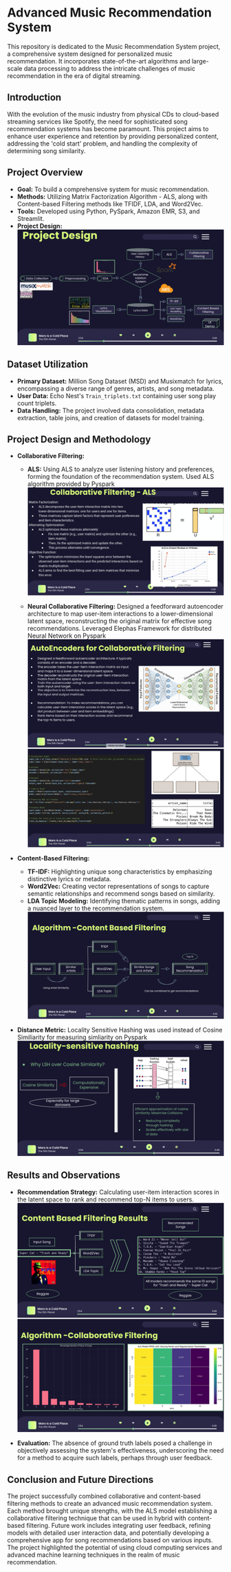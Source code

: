 # Advanced Music Recommendation System

This repository is dedicated to the Music Recommendation System project, a comprehensive system designed for personalized music recommendation. It incorporates state-of-the-art algorithms and large-scale data processing to address the intricate challenges of music recommendation in the era of digital streaming.

## Introduction

With the evolution of the music industry from physical CDs to cloud-based streaming services like Spotify, the need for sophisticated song recommendation systems has become paramount. This project aims to enhance user experience and retention by providing personalized content, addressing the 'cold start' problem, and handling the complexity of determining song similarity.

## Project Overview

- **Goal:** To build a comprehensive system for music recommendation.
- **Methods:** Utilizing Matrix Factorization Algorithm - ALS, along with Content-based Filtering methods like TFIDF, LDA, and Word2Vec.
- **Tools:** Developed using Python, PySpark, Amazon EMR, S3, and Streamlit.
- **Project Design:**
![Project Design](img/project_design.png)

## Dataset Utilization

- **Primary Dataset:** Million Song Dataset (MSD) and Musixmatch for lyrics, encompassing a diverse range of genres, artists, and song metadata.
- **User Data:** Echo Nest's `Train_triplets.txt` containing user song play count triplets.
- **Data Handling:** The project involved data consolidation, metadata extraction, table joins, and creation of datasets for model training.

## Project Design and Methodology

- **Collaborative Filtering:**     
  - **ALS:** Using ALS to analyze user listening history and preferences, forming the foundation of the 
  recommendation system. Used ALS algorithm provided by Pyspark
  ![Collaborative Filtering](img/collaborative_filtering.png)

  - **Neural Collaborative Filtering:** Designed a feedforward autoencoder architecture to map user-item interactions to a lower-dimensional latent space, reconstructing the original matrix for effective song recommendations. Leveraged Elephas Framework for distributed Neural Network on Pyspark
  ![Autoencoders for Recommendation](img/autoencoder_cf.png)
  ![Elephas + Pyspark](img/elephas+pyspark.png)

- **Content-Based Filtering:**
  - **TF-IDF:** Highlighting unique song characteristics by emphasizing distinctive lyrics or metadata.
  - **Word2Vec:** Creating vector representations of songs to capture semantic relationships and recommend songs based on similarity.
  - **LDA Topic Modeling:** Identifying thematic patterns in songs, adding a nuanced layer to the recommendation system.
  ![Content Based Filtering](img/content_based.png)

 - **Distance Metric:** Locality Sensitive Hashing was used instead of Cosine Similiarity for measuring simliarity on Pyspark
  ![Why LSH?](img/why_lsh.png)


## Results and Observations

- **Recommendation Strategy:** Calculating user-item interaction scores in the latent space to rank and recommend top-N items to users.
![Content Based Results](img/content_based_results.png)
![Collaborative Filtering Results](img/collaborative_filtering_results.png)

- **Evaluation:** The absence of ground truth labels posed a challenge in objectively assessing the system's effectiveness, underscoring the need for a method to acquire such labels, perhaps through user feedback.

## Conclusion and Future Directions

The project successfully combined collaborative and content-based filtering methods to create an advanced music recommendation system. Each method brought unique strengths, with the ALS model establishing a collaborative filtering technique that can be used in hybrid with content-based filtering. Future work includes integrating user feedback, refining models with detailed user interaction data, and potentially developing a comprehensive app for song recommendations based on various inputs. The project highlighted the potential of using cloud computing services and advanced machine learning techniques in the realm of music recommendation.